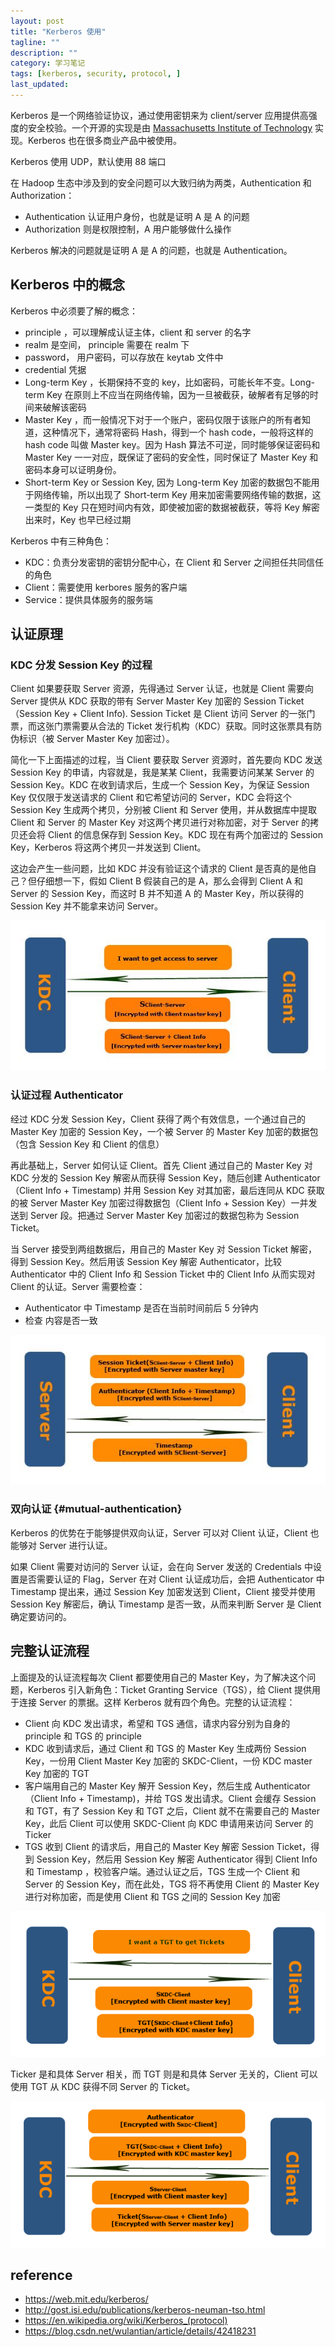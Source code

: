 ```yaml
---
layout: post
title: "Kerberos 使用"
tagline: ""
description: ""
category: 学习笔记
tags: [kerberos, security, protocol, ]
last_updated:
---
```


Kerberos 是一个网络验证协议，通过使用密钥来为 client/server 应用提供高强度的安全校验。一个开源的实现是由 [Massachusetts Institute of Technology](https://web.mit.edu/) 实现。Kerberos 也在很多商业产品中被使用。

Kerberos 使用 UDP，默认使用 88 端口

在 Hadoop 生态中涉及到的安全问题可以大致归纳为两类，Authentication 和 Authorization：

- Authentication 认证用户身份，也就是证明 A 是 A 的问题
- Authorization 则是权限控制，A 用户能够做什么操作

Kerberos 解决的问题就是证明 A 是 A 的问题，也就是 Authentication。

## Kerberos 中的概念
Kerberos 中必须要了解的概念：

- principle ，可以理解成认证主体，client 和 server 的名字
- realm 是空间， principle 需要在 realm 下
- password， 用户密码，可以存放在 keytab 文件中
- credential 凭据
- Long-term Key ，长期保持不变的 key，比如密码，可能长年不变。Long-term Key 在原则上不应当在网络传输，因为一旦被截获，破解者有足够的时间来破解该密码
- Master Key ，而一般情况下对于一个账户，密码仅限于该账户的所有者知道，这种情况下，通常将密码 Hash，得到一个 hash code，一般将这样的 hash code 叫做 Master key。因为 Hash 算法不可逆，同时能够保证密码和 Master Key 一一对应，既保证了密码的安全性，同时保证了 Master Key 和密码本身可以证明身份。
- Short-term Key or Session Key, 因为 Long-term Key 加密的数据包不能用于网络传输，所以出现了 Short-term Key 用来加密需要网络传输的数据，这一类型的 Key 只在短时间内有效，即使被加密的数据被截获，等将 Key 解密出来时，Key 也早已经过期

Kerberos 中有三种角色：

- KDC：负责分发密钥的密钥分配中心，在 Client 和 Server 之间担任共同信任的角色
- Client：需要使用 kerbores 服务的客户端
- Service：提供具体服务的服务端

## 认证原理

### KDC 分发 Session Key 的过程

Client 如果要获取 Server 资源，先得通过 Server 认证，也就是 Client 需要向 Server 提供从 KDC 获取的带有 Server Master Key 加密的 Session Ticket（Session Key + Client Info). Session Ticket 是 Client 访问 Server 的一张门票，而这张门票需要从合法的 Ticket 发行机构（KDC）获取。同时这张票具有防伪标识（被 Server Master Key 加密过）。

简化一下上面描述的过程，当 Client 要获取 Server 资源时，首先要向 KDC 发送 Session Key 的申请，内容就是，我是某某 Client，我需要访问某某 Server 的 Session Key。KDC 在收到请求后，生成一个 Session Key，为保证 Session Key 仅仅限于发送请求的 Client 和它希望访问的 Server，KDC 会将这个 Session Key 生成两个拷贝，分别被 Client 和 Server 使用，并从数据库中提取 Client 和 Server 的 Master Key 对这两个拷贝进行对称加密，对于 Server 的拷贝还会将 Client 的信息保存到 Session Key。KDC 现在有两个加密过的 Session Key，Kerberos 将这两个拷贝一并发送到 Client。

这边会产生一些问题，比如 KDC 并没有验证这个请求的 Client 是否真的是他自己？但仔细想一下，假如 Client B 假装自己的是 A，那么会得到 Client A 和 Server 的 Session Key，而这时 B 并不知道 A 的 Master Key，所以获得的 Session Key 并不能拿来访问 Server。

![Kerberos client access server](/assets/kerberos_client_kdc.jpg)

### 认证过程 Authenticator
经过 KDC 分发 Session Key，Client 获得了两个有效信息，一个通过自己的 Master Key 加密的 Session Key，一个被 Server 的 Master Key 加密的数据包（包含 Session Key 和 Client 的信息）

再此基础上，Server 如何认证 Client。首先 Client 通过自己的 Master Key 对 KDC 分发的 Session Key 解密从而获得 Session Key，随后创建 Authenticator（Client Info + Timestamp) 并用 Session Key 对其加密，最后连同从 KDC 获取的被 Server Master Key 加密过得数据包（Client Info + Session Key）一并发送到 Server 段。把通过 Server Master Key 加密过的数据包称为 Session Ticket。

当 Server 接受到两组数据后，用自己的 Master Key 对 Session Ticket 解密，得到 Session Key。然后用该 Session Key 解密 Authenticator，比较 Authenticator 中的 Client Info 和 Session Ticket 中的 Client Info 从而实现对 Client 的认证。Server 需要检查：

- Authenticator 中 Timestamp 是否在当前时间前后 5 分钟内
- 检查 内容是否一致

![Kerberos client server](/assets/kerberos_client_server.jpg)

### 双向认证 {#mutual-authentication}
Kerberos 的优势在于能够提供双向认证，Server 可以对 Client 认证，Client 也能够对 Server 进行认证。

如果 Client 需要对访问的 Server 认证，会在向 Server 发送的 Credentials 中设置是否需要认证的 Flag，Server 在对 Client 认证成功后，会把 Authenticator 中 Timestamp 提出来，通过 Session Key 加密发送到 Client，Client 接受并使用 Session Key 解密后，确认 Timestamp 是否一致，从而来判断 Server 是 Client 确定要访问的。

## 完整认证流程
上面提及的认证流程每次 Client 都要使用自己的 Master Key，为了解决这个问题，Kerberos 引入新角色：Ticket Granting Service（TGS），给 Client 提供用于连接 Server 的票据。这样 Kerberos 就有四个角色。完整的认证流程：

- Client 向 KDC 发出请求，希望和 TGS 通信，请求内容分别为自身的 principle 和 TGS 的 principle
- KDC 收到请求后，通过 Client 和 TGS 的 Master Key 生成两份 Session Key，一份用 Client Master Key 加密的 SKDC-Client，一份 KDC master Key 加密的 TGT
- 客户端用自己的 Master Key 解开 Session Key，然后生成 Authenticator（Client Info + Timestamp)，并给 TGS 发出请求。Client 会缓存 Session 和 TGT，有了 Session Key 和 TGT 之后，Client 就不在需要自己的 Master Key，此后 Client 可以使用 SKDC-Client 向 KDC 申请用来访问 Server 的 Ticker
- TGS 收到 Client 的请求后，用自己的 Master Key 解密 Session Ticket，得到 Session Key，然后用 Session Key 解密 Authenticator 得到 Client Info 和 Timestamp ，校验客户端。通过认证之后，TGS 生成一个 Client 和 Server 的 Session Key，而在此处，TGS 将不再使用 Client 的 Master Key 进行对称加密，而是使用 Client 和 TGS 之间的 Session Key 加密


![kerberos client tgt](/assets/kerberos_client_tgt.gif)

Ticker 是和具体 Server 相关，而 TGT 则是和具体 Server 无关的，Client 可以使用 TGT 从 KDC 获得不同 Server 的 Ticket。

![kerberos client kdc tgt](/assets/kerberos_client_kdc_tgt.gif)

## reference

- <https://web.mit.edu/kerberos/>
- <http://gost.isi.edu/publications/kerberos-neuman-tso.html>
- <https://en.wikipedia.org/wiki/Kerberos_(protocol)>
- <https://blog.csdn.net/wulantian/article/details/42418231>
